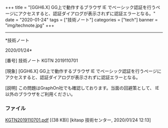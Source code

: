 ﻿+++
title = "[GGH6.X] GG上で動作するブラウザ IE でベーシック認証を行うページにアクセスすると、認証ダイアログが表示されずに認証エラーとなる。"
date = "2020-01-24"
tags = ["技術ノート"]
categories = ["tech"]
banner = "img/technote.jpg"
+++

-----------------------------------------------------------------------------------------------------------------------------

*技術ノート

2020/01/24*


[番号]
技術ノート KGTN 2019110701

[現象]
[GGH6.X] GG上で動作するブラウザ IE
でベーシック認証を行うページにアクセスすると、認証ダイアログが表示されずに認証エラーとなる。

[説明]
この問題はGraphOn社でも確認しております。当面の回避策として、 IE
以外のブラウザをご利用ください。


### ファイル

 
 


[KGTN2019110701.pdf](http://techreport.kitasp.net/attachments/download/4417/KGTN2019110701.pdf)
 [(38 KB)] [kitasp 技術センター, 2020/01/24
12:13]


 


 

